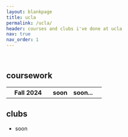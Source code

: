 ```yaml
---
layout: blankpage
title: ucla
permalink: /ucla/
header: courses and clubs i've done at ucla
nav: true
nav_order: 1
---
```

<br>
<h2>coursework</h2>
<div class="table-responsive">
    <table class="table table-sm table-borderless">
        <!-- Fall2024 -->
        <tr>
          <th width="100px"><b>Fall 2024</b></th>
          <th>soon</th>
          <th>soon...</th>
          <th class="course-desc"></th>
        </tr>
    </table>
</div>

<h2 class="padded">clubs</h2>
<ul class="hearts">
    <li>soon</li>
</ul>